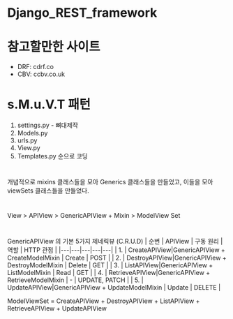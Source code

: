 # Django_REST_framework

# 참고할만한 사이트
  - DRF: cdrf.co
  - CBV: ccbv.co.uk

# s.M.u.V.T 패턴
1. settings.py - 뼈대제작
2. Models.py
3. urls.py
4. View.py
5. Templates.py
순으로 코딩

#
개념적으로 mixins 클래스들을 모아 Generics 클래스들을 만들었고, 이들을 모아 viewSets 클래스들을 만들었다.
# 
View > APIView > GenericAPIView + Mixin > ModelView Set
# 
GenericAPIView 의 기본 5가지 제네릭뷰 (C.R.U.D)
| 순번 | APIView | 구동 원리 | 역할 | HTTP 관점 |
|---|---|---|---|---|
| 1. | CreateAPIView|GenericAPIView + CreateModelMixin | Create | POST |
| 2. | DestroyAPIView|GenericAPIView + DestroyModelMixin | Delete | GET |
| 3. | ListAPIView|GenericAPIView + ListModelMixin | Read | GET |
| 4. | RetrieveAPIView|GenericAPIView + RetrieveModelMixin | - | UPDATE, PATCH |
| 5. | UpdateAPIView|GenericAPIView + UpdateModelMixin | Update | DELETE |

ModelViewSet = CreateAPIView + DestroyAPIView + ListAPIView + RetrieveAPIView + UpdateAPIView

